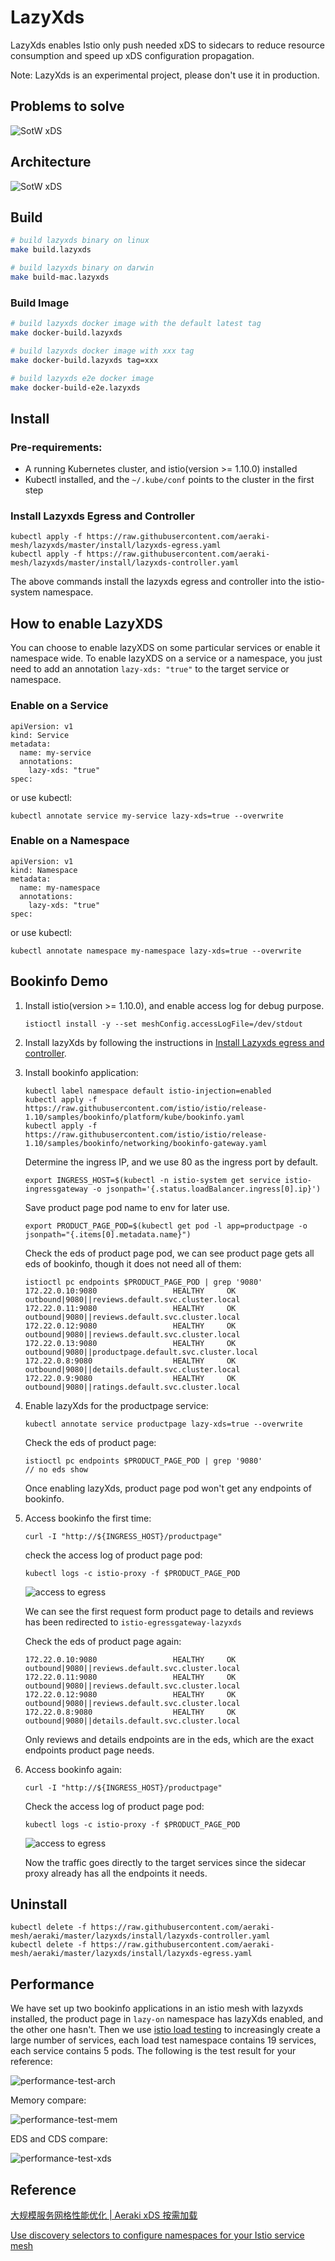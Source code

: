 <!--
# Copyright Aeraki Authors
#
# Licensed under the Apache License, Version 2.0 (the "License");
# you may not use this file except in compliance with the License.
# You may obtain a copy of the License at
#
#     http://www.apache.org/licenses/LICENSE-2.0
#
# Unless required by applicable law or agreed to in writing, software
# distributed under the License is distributed on an "AS IS" BASIS,
# WITHOUT WARRANTIES OR CONDITIONS OF ANY KIND, either express or implied.
# See the License for the specific language governing permissions and
# limitations under the License.
-->

# LazyXds

LazyXds enables Istio only push needed xDS to sidecars to reduce resource consumption and speed up xDS configuration propagation.

Note: LazyXds is an experimental project, please don't use it in production.

## Problems to solve

![SotW xDS](docs/images/sotw-xds.png)

## Architecture

![SotW xDS](docs/images/arch.png)

## Build

```bash
# build lazyxds binary on linux
make build.lazyxds

# build lazyxds binary on darwin
make build-mac.lazyxds
```

### Build Image

```bash
# build lazyxds docker image with the default latest tag
make docker-build.lazyxds

# build lazyxds docker image with xxx tag
make docker-build.lazyxds tag=xxx

# build lazyxds e2e docker image
make docker-build-e2e.lazyxds
```

## Install

### Pre-requirements:

* A running Kubernetes cluster, and istio(version >= 1.10.0) installed
* Kubectl installed, and the `~/.kube/conf` points to the cluster in the first step

### Install Lazyxds Egress and Controller

```
kubectl apply -f https://raw.githubusercontent.com/aeraki-mesh/lazyxds/master/install/lazyxds-egress.yaml
kubectl apply -f https://raw.githubusercontent.com/aeraki-mesh/lazyxds/master/install/lazyxds-controller.yaml
```

The above commands install the lazyxds egress and controller into the istio-system namespace.

## How to enable LazyXDS

You can choose to enable lazyXDS on some particular services or enable it namespace wide. To enable lazyXDS on a service or a namespace, you just need to add an annotation `lazy-xds: "true"` to the target service or namespace.

### Enable on a Service

```
apiVersion: v1
kind: Service
metadata:
  name: my-service
  annotations:
    lazy-xds: "true"
spec:
```

or use kubectl: 

`kubectl annotate service my-service lazy-xds=true --overwrite`

### Enable on a Namespace

```
apiVersion: v1
kind: Namespace
metadata:
  name: my-namespace
  annotations:
    lazy-xds: "true"
spec:
```

or use kubectl: 

`kubectl annotate namespace my-namespace lazy-xds=true --overwrite`

## Bookinfo Demo

1. Install istio(version >= 1.10.0), and enable access log for debug purpose.

    ```
    istioctl install -y --set meshConfig.accessLogFile=/dev/stdout
    ```

2. Install lazyXds by following the instructions in [Install Lazyxds egress and controller](https://github.com/aeraki-mesh/lazyxds/blob/master/README.md#install-lazyxds-egress-and-controller).

3. Install bookinfo application:

    ```
    kubectl label namespace default istio-injection=enabled
    kubectl apply -f https://raw.githubusercontent.com/istio/istio/release-1.10/samples/bookinfo/platform/kube/bookinfo.yaml
    kubectl apply -f https://raw.githubusercontent.com/istio/istio/release-1.10/samples/bookinfo/networking/bookinfo-gateway.yaml
    ```
   
    Determine the ingress IP, and we use 80 as the ingress port by default.
    ```
    export INGRESS_HOST=$(kubectl -n istio-system get service istio-ingressgateway -o jsonpath='{.status.loadBalancer.ingress[0].ip}')
    ```
   
    Save product page pod name to env for later use.
    ```
    export PRODUCT_PAGE_POD=$(kubectl get pod -l app=productpage -o jsonpath="{.items[0].metadata.name}")
    ```
   
    Check the eds of product page pod, we can see product page gets all eds of bookinfo, though it does not need all of them:
    ```
    istioctl pc endpoints $PRODUCT_PAGE_POD | grep '9080'
    172.22.0.10:9080                 HEALTHY     OK                outbound|9080||reviews.default.svc.cluster.local
    172.22.0.11:9080                 HEALTHY     OK                outbound|9080||reviews.default.svc.cluster.local
    172.22.0.12:9080                 HEALTHY     OK                outbound|9080||reviews.default.svc.cluster.local
    172.22.0.13:9080                 HEALTHY     OK                outbound|9080||productpage.default.svc.cluster.local
    172.22.0.8:9080                  HEALTHY     OK                outbound|9080||details.default.svc.cluster.local
    172.22.0.9:9080                  HEALTHY     OK                outbound|9080||ratings.default.svc.cluster.local
    ```

4. Enable lazyXds for the productpage service:

    ```
    kubectl annotate service productpage lazy-xds=true --overwrite
    ```
   
    Check the eds of product page:
    ```
    istioctl pc endpoints $PRODUCT_PAGE_POD | grep '9080'
    // no eds show
    ```
    Once enabling lazyXds, product page pod won't get any endpoints of bookinfo.

5. Access bookinfo the first time:

    ```
    curl -I "http://${INGRESS_HOST}/productpage"
    ```
   
   check the access log of product page pod:
   
   ```
   kubectl logs -c istio-proxy -f $PRODUCT_PAGE_POD
   ```
   
   ![access to egress](docs/images/productpage-accesslog-1.png)
   
   We can see the first request form product page to details and reviews has been redirected to `istio-egressgateway-lazyxds`
   
   Check the eds of product page again:
   
   ```
   172.22.0.10:9080                 HEALTHY     OK                outbound|9080||reviews.default.svc.cluster.local
   172.22.0.11:9080                 HEALTHY     OK                outbound|9080||reviews.default.svc.cluster.local
   172.22.0.12:9080                 HEALTHY     OK                outbound|9080||reviews.default.svc.cluster.local
   172.22.0.8:9080                  HEALTHY     OK                outbound|9080||details.default.svc.cluster.local
   ```
   
   Only reviews and details endpoints are in the eds, which are the exact endpoints product page needs.

6. Access bookinfo again:

   ```
   curl -I "http://${INGRESS_HOST}/productpage"
   ```
    
   Check the access log of product page pod:
   
   ```
   kubectl logs -c istio-proxy -f $PRODUCT_PAGE_POD
   ```

   ![access to egress](docs/images/productpage-accesslog-2.png)
   
   Now the traffic goes directly to the target services since the sidecar proxy already has all the endpoints it needs.
 
## Uninstall

```
kubectl delete -f https://raw.githubusercontent.com/aeraki-mesh/aeraki/master/lazyxds/install/lazyxds-controller.yaml
kubectl delete -f https://raw.githubusercontent.com/aeraki-mesh/aeraki/master/lazyxds/install/lazyxds-egress.yaml
```

## Performance

We have set up two bookinfo applications in an istio mesh with lazyxds installed, the product page in `lazy-on` namespace has lazyXds enabled, and the other one hasn't.
Then we use [istio load testing](https://github.com/istio/tools/tree/master/perf/load) to increasingly create a large number of services, 
each load test namespace contains 19 services, each service contains 5 pods. The following is the test result for your reference:

![performance-test-arch](docs/images/performance-test-arch.png)
   
Memory compare:
   
![performance-test-mem](docs/images/performance-test-mem.png)

EDS and CDS compare:

![performance-test-xds](docs/images/performance-test-xds.png)

## Reference
[大规模服务网格性能优化 | Aeraki xDS 按需加载](https://cloud.tencent.com/developer/article/1922778)

[Use discovery selectors to configure namespaces for your Istio service mesh](https://istio.io/latest/blog/2021/discovery-selectors/)


